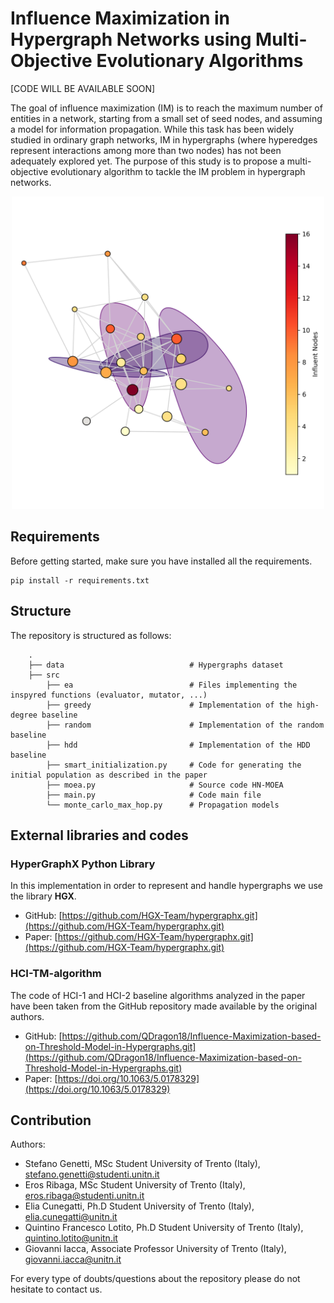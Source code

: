 # Influence Maximization in Hypergraph Networks using Multi-Objective Evolutionary Algorithms

[CODE WILL BE AVAILABLE SOON]

The goal of influence maximization (IM) is to reach the maximum number of entities in a network, starting from a small set of seed nodes, and assuming a model for information propagation. While this task has been widely studied in ordinary graph networks, IM in hypergraphs (where hyperedges represent interactions among more than two nodes) has not been adequately explored yet. The purpose of this study is to propose a multi-objective evolutionary algorithm to tackle the IM problem in hypergraph networks.

<p align="center">
<img src="hypergraph-im-visualization.png" width="500">
</p>

## Requirements
Before getting started, make sure you have installed all the requirements.
```
pip install -r requirements.txt
```

## Structure
The repository is structured as follows:
```
    .
    ├── data                            # Hypergraphs dataset
    ├── src
        ├── ea                          # Files implementing the inspyred functions (evaluator, mutator, ...)
        ├── greedy                      # Implementation of the high-degree baseline
        ├── random                      # Implementation of the random baseline
        ├── hdd                         # Implementation of the HDD baseline
        ├── smart_initialization.py     # Code for generating the initial population as described in the paper
        ├── moea.py                     # Source code HN-MOEA
        ├── main.py                     # Code main file
        └── monte_carlo_max_hop.py      # Propagation models
```

## External libraries and codes
### HyperGraphX Python Library
In this implementation in order to represent and handle hypergraphs we use the library **HGX**.
- GitHub: [https://github.com/HGX-Team/hypergraphx.git](https://github.com/HGX-Team/hypergraphx.git)
- Paper:  [https://github.com/HGX-Team/hypergraphx.git](https://github.com/HGX-Team/hypergraphx.git)
### HCI-TM-algorithm
The code of HCI-1 and HCI-2 baseline algorithms analyzed in the paper have been taken from the GitHub repository made available by the original authors.
- GitHub: [https://github.com/QDragon18/Influence-Maximization-based-on-Threshold-Model-in-Hypergraphs.git](https://github.com/QDragon18/Influence-Maximization-based-on-Threshold-Model-in-Hypergraphs.git)
- Paper:  [https://doi.org/10.1063/5.0178329](https://doi.org/10.1063/5.0178329)

## Contribution
Authors:
- Stefano Genetti, MSc Student University of Trento (Italy), stefano.genetti@studenti.unitn.it
- Eros Ribaga, MSc Student University of Trento (Italy), eros.ribaga@studenti.unitn.it
- Elia Cunegatti, Ph.D Student University of Trento (Italy), elia.cunegatti@unitn.it
- Quintino Francesco Lotito, Ph.D Student University of Trento (Italy), quintino.lotito@unitn.it
- Giovanni Iacca, Associate Professor University of Trento (Italy), giovanni.iacca@unitn.it

For every type of doubts/questions about the repository please do not hesitate to contact us.
